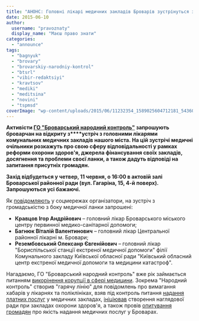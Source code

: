 ```yaml
---
title: "АНОНС: Головні лікарі медичних закладів Броварів зустрінуться з громадськістю 11 червня"
date: 2015-06-10
author: 
  username: "pravoznaty"
  display_name: "Маєш право знати"
categories: 
  - "announce"
tags: 
  - "bagnyuk"
  - "brovary"
  - "brovarskiy-narodniy-kontrol"
  - "btsrl"
  - "vibir-redaktsiyi"
  - "kravtsov"
  - "mediki"
  - "meditsina"
  - "novini"
  - "tspmsd"
coverImage: "wp-content/uploads/2015/06/11232354_1589025604712181_5436010235316265856_n.jpg"
---
```


**Активісти [ГО "Броварський народний контроль"](https://nk.mybrovary.com/) запрошують броварчан на відкриту з****устріч з головними лікарями комунальних медичних закладів нашого міста. На цій зустрічі медичні очільники розкажуть про свою сферу відповідальності у рамках реформи охорони здоров'я, джерела фінансування своїх закладів, досягнення та проблеми своєї ланки, а також дадуть відповіді на запитання присутніх громадян.**

**Захід відбудеться у четвер, 11 червня, о 16:00 в актовій залі Броварської районної ради (вул. Гагаріна, 15, 4-й поверх). Запрошуються усі бажаючі.**

Як [повідомляють](https://www.facebook.com/events/1582038032068782/) у соцмережах організатори, на зустріч з громадськістю з боку медичної ланки запрошені:

- **Кравцов Ігор Андрійович** – головний лікар Броварського міського центру первинної медико-санітарної допомоги;
- **Багнюк Віталій Валентинович** – головний лікар Центральної районної лікарні м. Бровари;
- **Резембовський Олексанр Євгенійович** – головний лікар "Бориспільської станції екстреної медичної допомоги" філії Комунального закладу Київської обласної ради "Київський обласний центр екстреної медичної допомоги та медицини катастроф".

Нагадаємо, ГО "Броварський народний контроль" вже рік займається питанням [викорінення корупції в сфері медицини](https://mpz.brovary.org/brovarskiy-narodniy-kontrol-virishiv-vikoriniti-koruptsiyu-u-meditsini/). Зокрема "Народний контроль" створив "гарячу лінію" для повідомлень про вимагання хабарів у лікарнях та поліклініках, взяв під контроль питання [надання платних послуг](https://mpz.brovary.org/golovniy-likar-brovarskoyi-tsrl-bagnyuk-vvazhaye-platni-poslugi-zakonnimi/) у медичних закладах, [ініціював](https://mpz.brovary.org/dlya-gromadskogo-kontrolyu-u-sferi-meditsini-u-brovarah-stvoryuyut-konsultativnu-radu/) створення наглядової ради при закладах охорони здоров'я, а також провів [опитування громадян](https://mpz.brovary.org/narodniy-kontrol-z-yasuvav-shho-lishe-8-vidviduvachiv-polikliniki-zadovoleni-yakistyu-poslug/) про якість надання медичних послуг у Броварах.
